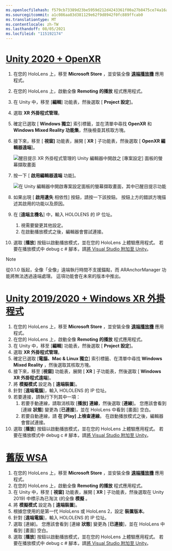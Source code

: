 ```yaml
---
ms.openlocfilehash: f579cb73389d23be5959d212d4243361f00a27b8475ce74a16acc2bffa7a192b
ms.sourcegitcommit: a1c086aa83d381129e62f9d8942f0fc889ffcab0
ms.translationtype: MT
ms.contentlocale: zh-TW
ms.lasthandoff: 08/05/2021
ms.locfileid: "115192174"
---
```

# <a name="unity-2020--openxr"></a>[Unity 2020 + OpenXR](#tab/openxr)

1. 在您的 HoloLens 上，移至 **Microsoft Store** ，並安裝全像 **[遠端播放機](https://www.microsoft.com/store/p/holographic-remoting-player/9nblggh4sv40)** 應用程式。
1. 在您的 HoloLens 上，啟動全像 **Remoting 的播放** 程式應用程式。
1. 在 Unity 中，移至 [**編輯**] 功能表，然後選取 [ **Project 設定**]。
1. 選取 **XR 外掛程式管理**。
1. 確定已選取 [ **Windows 獨立**] 索引標籤，並在清單中尋找 **OpenXR** 和 **Windows Mixed Reality 功能集**，然後檢查其核取方塊。
1. 接下來，移至 [ **視窗]** 功能表，展開 [ **XR** ] 子功能表，然後選取 [ **OpenXR 編輯器遠端**]。

    ![醒目提示 XR 外掛程式管理的 Unity 編輯器中開啟之 [專案設定] 面板的螢幕擷取畫面](../images/openxr-features-img-02.png)

1. 按一下 [ **啟用編輯器遠端** 功能]。

    ![在 Unity 編輯器中開啟專案設定面板的螢幕擷取畫面，其中已醒目提示功能](../images/openxr-features-img-03.png)

1. 如果出現 [ **啟用遺失** 相依性] 按鈕，請按一下該按鈕。 按鈕上方的錯誤方塊描述其啟用的功能以及原因。
1. 在 [**遠端主機名**] 中，輸入 HOLOLENS 的 IP 位址。
   1. 視需要變更其他設定。
   1. 在啟動播放模式之後，編輯器會嘗試連接。
1. 選取 [**播放**] 按鈕以啟動播放模式，並在您的 HoloLens 上體驗應用程式。 若要在播放模式中 debug c # 腳本，請[將 Visual Studio 附加至 Unity](/visualstudio/gamedev/unity/get-started/using-visual-studio-tools-for-unity?pivots=windows)。

> [!NOTE]
> 從0.1.0 版起，全像「全像」遠端執行時間不支援錨點，而 ARAnchorManager 功能將無法透過遠端處理。  這項功能會在未來的版本中推出。

# <a name="unity-20192020--windows-xr-plugin"></a>[Unity 2019/2020 + Windows XR 外掛程式](#tab/winxr)

1. 在您的 HoloLens 上，移至 **Microsoft Store** ，並安裝全像 **[遠端播放機](https://www.microsoft.com/store/p/holographic-remoting-player/9nblggh4sv40)** 應用程式。
1. 在您的 HoloLens 上，啟動全像 **Remoting 的播放** 程式應用程式。
1. 在 Unity 中，移至 [**編輯**] 功能表，然後選取 [ **Project 設定**]。
1. 選取 **XR 外掛程式管理**。
1. 確定已選取 [**電腦、Mac & Linux 獨立**] 索引標籤、在清單中尋找 **Windows Mixed Reality** ，然後選取其核取方塊。
1. 接下來，移至 [**視窗]** 功能表，展開 [ **XR** ] 子功能表，然後選取 [ **Windows XR 外掛程式遠端**]。
1. 將 **模擬模式** 設定為 [ **遠端裝置**]。
1. 針對 [**遠端電腦**]，輸入 HOLOLENS 的 IP 位址。
1. 若要連接，請執行下列其中一項：
   1. 若要手動連線，請取消核取 [**播放] 連線**，然後選取 [**連線**]。 您應該會看到 [連線 **狀態**] 變更為 [**已連接**]，並在 HoloLens 中看到 [畫面] 空白。
   1. 若要自動連線，請 **在 [Play] 上檢查連線**。 在啟動播放模式之後，編輯器會嘗試連接。
1. 選取 [**播放**] 按鈕以啟動播放模式，並在您的 HoloLens 上體驗應用程式。 若要在播放模式中 debug c # 腳本，請[將 Visual Studio 附加至 Unity](/visualstudio/gamedev/unity/get-started/using-visual-studio-tools-for-unity?pivots=windows)。

# <a name="legacy-wsa"></a>[舊版 WSA](#tab/wsa)

1. 在您的 HoloLens 上，移至 **Microsoft Store** ，並安裝全像 **[遠端播放機](https://www.microsoft.com/store/p/holographic-remoting-player/9nblggh4sv40)** 應用程式。
1. 在您的 HoloLens 上，啟動全像 **Remoting 的播放** 程式應用程式。
1. 在 Unity 中，移至 [ **視窗]** 功能表，展開 [ **XR** ] 子功能表，然後選取在 Unity 2019) 中標示為已淘汰 (的全像 **模擬** 。
1. 將 **模擬模式** 設定為 [ **遠端裝置**]。
1. 根據您使用的是第一代 HoloLens 或 HoloLens 2，設定 **裝置版本**。
1. 針對 [**遠端電腦**]，輸入 HOLOLENS 的 IP 位址。
1. 選取 [連線]。 您應該會看到 [連線 **狀態**] 變更為 [**已連接**]，並在 HoloLens 中看到 [畫面] 空白。
1. 選取 [**播放**] 按鈕以啟動播放模式，並在您的 HoloLens 上體驗應用程式。 若要在播放模式中 debug c # 腳本，請[將 Visual Studio 附加至 Unity](/visualstudio/gamedev/unity/get-started/using-visual-studio-tools-for-unity?pivots=windows)。
